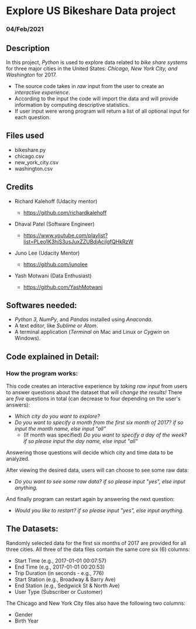 # **Explore US Bikeshare Data project**

### 04/Feb/2021


## **Description**
In this project, _Python_ is used to explore data related to _bike share systems_ for three major cities in the United States: _Chicago, New York City, and Washington_ for 2017.
- The source code takes in _raw_ input from the user to create an _interactive experience_.
- According to the input the code will import the data and will provide information by computing descriptive statistics.
- If user input were wrong program will return a list of all optional input for each question.

## **Files used**

- bikeshare.py
- chicago.csv
- new_york_city.csv
- washington.csv

## **Credits**

* Richard Kalehoff (Udacity mentor)

    - https://github.com/richardkalehoff

* Dhaval Patel (Software Engineer)

    - https://www.youtube.com/playlist?list=PLeo1K3hjS3usJuxZZUBdjAcilgfQHkRzW

* Juno Lee (Udacity Mentor)

    - https://github.com/junolee

* Yash Motwani (Data Enthusiast)

    - https://github.com/YashMotwani

## **Softwares needed:**
* _Python 3, NumPy_, and _Pandas_ installed using _Anaconda_.
* A text editor, like _Sublime_ or _Atom_.
* A terminal application (_Terminal_ on Mac and Linux or _Cygwin_ on Windows).

## **Code explained in Detail:**
### **How the program works:**
This code creates an interactive experience by _taking raw input_ from users to answer questions about the dataset that will _change the results!_ There are _five_ questions in total (can decrease to four depending on the user's answers):

* _Which city do you want to explore?_
* _Do you want to specify a month from the first six month of 2017? if so input the month name, else input "all"_
    * (If month was specified) _Do you want to specify a day of the week? if so please input the day name, else input "all"_

Answering those questions will decide which city and time data to be analyzed.

After viewing the desired data, users will can choose to see some raw data:
* _Do you want to see some raw data? if so please input "yes", else input anything._

And finally program can restart again by answering the next question:
* _Would you like to restart? if so please input "yes", else input anything._

## **The Datasets:**
Randomly selected data for the first six months of 2017 are provided for all three cities. All three of the data files contain the same core six (6) columns:

- Start Time (e.g., 2017-01-01 00:07:57)
- End Time (e.g., 2017-01-01 00:20:53)
- Trip Duration (in seconds - e.g., 776)
- Start Station (e.g., Broadway & Barry Ave)
- End Station (e.g., Sedgwick St & North Ave)
- User Type (Subscriber or Customer)

The Chicago and New York City files also have the following two columns:

- Gender
- Birth Year
